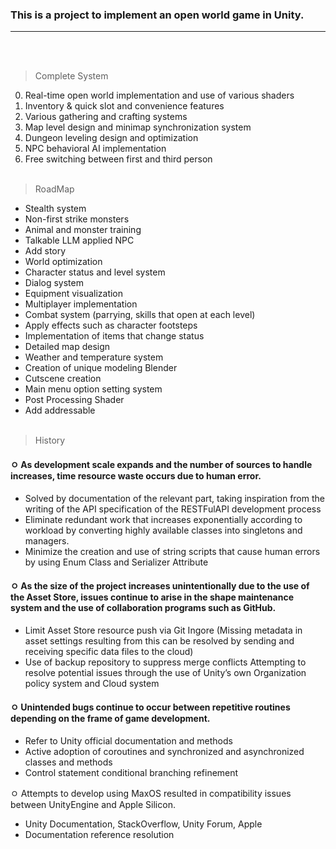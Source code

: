 ### This is a project to implement an open world game in Unity.
<hr/>
<br></br>

> Complete System
0. Real-time open world implementation and use of various shaders
1. Inventory & quick slot and convenience features
2. Various gathering and crafting systems
3. Map level design and minimap synchronization system
4. Dungeon leveling design and optimization
5. NPC behavioral AI implementation
6. Free switching between first and third person
<br></br>

> RoadMap
- Stealth system
- Non-first strike monsters
- Animal and monster training
- Talkable LLM applied NPC
- Add story
- World optimization
- Character status and level system
- Dialog system
- Equipment visualization
- Multiplayer implementation
- Combat system (parrying, skills that open at each level)
- Apply effects such as character footsteps
- Implementation of items that change status
- Detailed map design
- Weather and temperature system
- Creation of unique modeling Blender
- Cutscene creation
- Main menu option setting system
- Post Processing Shader
- Add addressable
<br></br>

> History
#### ㅇ As development scale expands and the number of sources to handle increases, time resource waste occurs due to human error.
  - Solved by documentation of the relevant part, taking inspiration from the writing of the API specification of the RESTFulAPI development process
  - Eliminate redundant work that increases exponentially according to workload by converting highly available classes into singletons and managers.
  - Minimize the creation and use of string scripts that cause human errors by using Enum Class and Serializer Attribute

#### ㅇ As the size of the project increases unintentionally due to the use of the Asset Store, issues continue to arise in the shape maintenance system and the use of collaboration programs such as GitHub.
  - Limit Asset Store resource push via Git Ingore
        (Missing metadata in asset settings resulting from this can be resolved by sending and receiving specific data files to the cloud)
  - Use of backup repository to suppress merge conflicts
Attempting to resolve potential issues through the use of Unity’s own Organization policy system and Cloud system

#### ㅇ Unintended bugs continue to occur between repetitive routines depending on the frame of game development.
  - Refer to Unity official documentation and methods
  - Active adoption of coroutines and synchronized and asynchronized classes and methods
  - Control statement conditional branching refinement

ㅇ Attempts to develop using MaxOS resulted in compatibility issues between UnityEngine and Apple Silicon.
  - Unity Documentation, StackOverflow, Unity Forum, Apple
  - Documentation reference resolution
